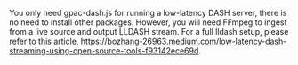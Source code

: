 You only need gpac-dash.js for running a low-latency DASH server, there is no need to install other packages. However, you will need FFmpeg to ingest from a live source and output LLDASH stream. For a full lldash setup, please refer to this article, https://bozhang-26963.medium.com/low-latency-dash-streaming-using-open-source-tools-f93142ece69d.

